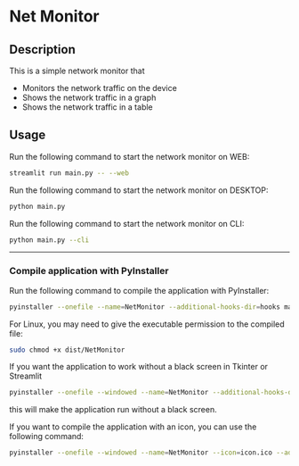 # Net Monitor

## Description
This is a simple network monitor that
- Monitors the network traffic on the device
- Shows the network traffic in a graph
- Shows the network traffic in a table

## Usage

Run the following command to start the network monitor on WEB:

```bash
streamlit run main.py -- --web
```

Run the following command to start the network monitor on DESKTOP:

```bash
python main.py
```

Run the following command to start the network monitor on CLI:

```bash
python main.py --cli
```

---

### Compile application with PyInstaller

Run the following command to compile the application with PyInstaller:

```bash
pyinstaller --onefile --name=NetMonitor --additional-hooks-dir=hooks main.py
```

For Linux, you may need to give the executable permission to the compiled file:

```bash
sudo chmod +x dist/NetMonitor
```

If you want the application to work without a black screen in Tkinter or Streamlit

```bash
pyinstaller --onefile --windowed --name=NetMonitor --additional-hooks-dir=hooks main.py
```
this will make the application run without a black screen.

If you want to compile the application with an icon, you can use the following command:

```bash
pyinstaller --onefile --windowed --name=NetMonitor --icon=icon.ico --additional-hooks-dir=hooks main.py
```


